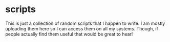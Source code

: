 # scripts

This is just a collection of random scripts that I happen to write.  I am mostly uploading them here so
I can access them on all my systems.  Though, if people actually find them useful that would be great to 
hear!
